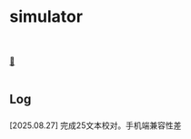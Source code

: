 # simulator
<br /><br />
[🚌](https://melon0221.github.io/simulator/)
<br /><br />

## Log <br />
### 
[2025.08.27] 完成25文本校对。手机端兼容性差